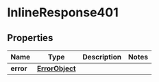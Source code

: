 

# InlineResponse401

## Properties

Name | Type | Description | Notes
------------ | ------------- | ------------- | -------------
**error** | [**ErrorObject**](ErrorObject.md) |  | 



